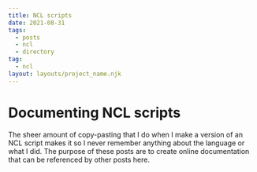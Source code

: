 ```yaml
---
title: NCL scripts
date: 2021-08-31
tags:
  - posts
  - ncl
  - directory
tag:
  - ncl
layout: layouts/project_name.njk
---
```


Documenting NCL scripts
=================================================================
 
 
The sheer amount of copy-pasting that I do when I make a version of an NCL script makes it so
I never remember anything about the language or what I did. The purpose of these posts
are to create online documentation that can be referenced by other posts here.


 